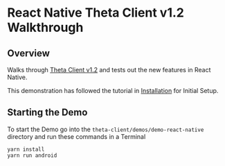 # React Native Theta Client v1.2 Walkthrough

## Overview

Walks through [Theta Client v1.2](https://github.com/ricohapi/theta-client/releases/tag/1.2.0) and tests out the new features in React Native.

This demonstration has followed the tutorial in [Installation](react-native-install.md) for Initial Setup.

## Starting the Demo

To start the Demo go into the `theta-client/demos/demo-react-native` directory and run these commands in a Terminal

```
yarn install 
yarn run android
```

## 